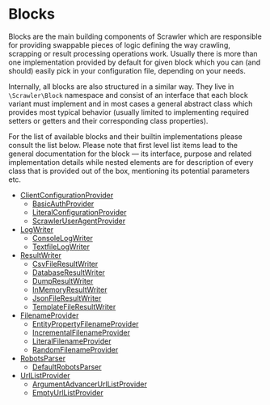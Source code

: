 # Blocks
Blocks are the main building components of Scrawler which are
responsible for providing swappable pieces of logic defining
the way crawling, scrapping or result processing operations
work. Usually there is more than one implementation provided by
default for given block which you can (and should) easily pick
in your configuration file, depending on your needs.

Internally, all blocks are also structured in a similar way.
They live in `\Scrawler\Block` namespace and consist of an
interface that each block variant must implement and in most
cases a general abstract class which provides most typical
behavior (usually limited to implementing required setters or
getters and their corresponding class properties).

For the list of available blocks and their builtin implementations
please consult the list below. Please note that first level list
items lead to the general documentation for the block — its interface,
purpose and related implementation details while nested elements are
for description of every class that is provided out of the box,
mentioning its potential parameters etc.

- [ClientConfigurationProvider](blocks/clientconfigurationprovider.md)
    - [BasicAuthProvider](blocks/clientconfigurationprovider.md#basicauthprovider)
    - [LiteralConfigurationProvider](blocks/clientconfigurationprovider.md#literalconfigurationprovider)
    - [ScrawlerUserAgentProvider](blocks/clientconfigurationprovider.md#scrawleruseragentprovider)
- [LogWriter](blocks/logwriter.md)
    - [ConsoleLogWriter](blocks/logwriter.md#consolelogwriter)
    - [TextfileLogWriter](blocks/logwriter.md#textfilelogwriter)
- [ResultWriter](blocks/resultwriter.md)
    - [CsvFileResultWriter](blocks/resultwriter.md#csvfileresultwriter)
    - [DatabaseResultWriter](blocks/resultwriter.md#databaseresultwriter)
    - [DumpResultWriter](blocks/resultwriter.md#dumpresultwriter)
    - [InMemoryResultWriter](blocks/resultwriter.md#inmemoryresultwriter)
    - [JsonFileResultWriter](blocks/resultwriter.md#jsonfileresultwriter)
    - [TemplateFileResultWriter](blocks/resultwriter.md#templatefileresultwriter)
- [FilenameProvider](blocks/filenameprovider.md)
    - [EntityPropertyFilenameProvider](blocks/filenameprovider.md#entitypropertyfilenameprovider)
    - [IncrementalFilenameProvider](blocks/filenameprovider.md#incrementalfilenameprovider)
    - [LiteralFilenameProvider](blocks/filenameprovider.md#literalfilenameprovider)
    - [RandomFilenameProvider](blocks/filenameprovider.md#randomfilenameprovider)
- [RobotsParser](blocks/robotsparser.md)
    - [DefaultRobotsParser](blocks/robotsparser.md#defaultrobotsparser)
- [UrlListProvider](blocks/urllistprovider.md)
    - [ArgumentAdvancerUrlListProvider](blocks/urllistprovider.md#argumentadvancerurllistprovider)
    - [EmptyUrlListProvider](blocks/urllistprovider.md#emptyurllistprovider)
